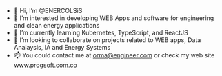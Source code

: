 - 👋 Hi, I’m @ENERCOLSiS
- 👀 I’m interested in developing WEB Apps and software for engineering and clean energy applications
- 🌱 I’m currently learning Kubernetes, TypeScript, and ReactJS 
- 💞️ I’m looking to collaborate on projects related to WEB apps, Data Analaysis, IA and Energy Systems 
- 📫 You could contact me at orma@engineer.com or check my web site www.progsoft.com.co
